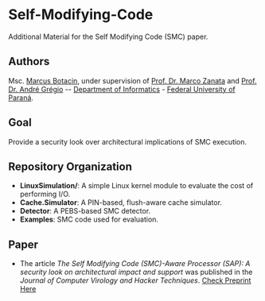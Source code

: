 # Self-Modifying-Code

Additional Material for the Self Modifying Code (SMC) paper.

## Authors

Msc. [Marcus Botacin](www.inf.ufpr.br/mfbotacin), under supervision of [Prof. Dr. Marco Zanata](http://web.inf.ufpr.br/mazalves/) and [Prof. Dr. André Grégio](https://sites.google.com/site/argregio/) -- [Department of Informatics](http://web.inf.ufpr.br/dinf/) - [Federal University of Paraná](http://www.ufpr.br/portalufpr/).

## Goal

Provide a security look over architectural implications of SMC execution.

## Repository Organization

* **LinuxSimulation/**: A simple Linux kernel module to evaluate the cost of performing I/O.
* **Cache.Simulator**: A PIN-based, flush-aware cache simulator.
* **Detector**: A PEBS-based SMC detector.
* **Examples**: SMC code used for evaluation.

## Paper

* The article *The Self Modifying Code (SMC)-Aware Processor (SAP): A security look on architectural impact and support* was published in the *Journal of Computer Virology and Hacker Techniques*. [Check Preprint Here](https://github.com/marcusbotacin/Self-Modifying-Code/blob/master/Paper/paper.pdf)
